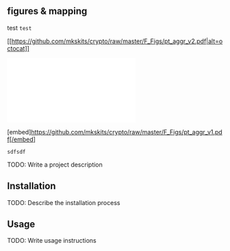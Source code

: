 figures & mapping
-----------------

test `test`

[[https://github.com/mkskits/crypto/raw/master/F_Figs/pt_aggr_v2.pdf|alt=octocat]]

![test](/pt_aggr_v2.pdf "Description goes here")

[embed]https://github.com/mkskits/crypto/raw/master/F_Figs/pt_aggr_v1.pdf[/embed]

```
sdfsdf

```


TODO: Write a project description

## Installation

TODO: Describe the installation process

## Usage

TODO: Write usage instructions


